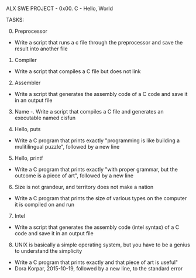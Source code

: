 ALX SWE PROJECT - 0x00. C - Hello, World

TASKS:

0. Preprocessor
- Write a script that runs a c file through the preprocessor and
save the result into another file

1. Compiler
- Write a script that compiles a C file but does not link

2. Assembler
- Write a script that generates the assembly code of a C code and
save it in  an output file

3. Name
-. Write a script that compiles a C file and generates an executable
named cisfun

4. Hello, puts
- Write a C program that prints exactly "programming is like building
a mulitilingual puzzle", followed by a new line

5. Hello, printf
- Write a C program that prints exactly "with proper grammar, but the
outcome is a piece of art", followed by a new line

6. Size is not grandeur, and territory does not make a nation
- Write a C program that prints the size of various types on the
computer it is compiled on and run

7. Intel
- Write a script that generates the assembly code (intel syntax) of
a C code and save it in an output file

8. UNIX is basically a simple operating system, but you have to be
a genius to understand the simplicity
- Write a C program that prints exactly and that piece of art is useful"
- Dora Korpar, 2015-10-19, followed by a new line, to the standard error
